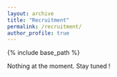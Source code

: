 ```yaml
---
layout: archive
title: "Recruitment"
permalink: /recruitment/
author_profile: true
---
```


{% include base_path %}

Nothing at the moment. Stay tuned !